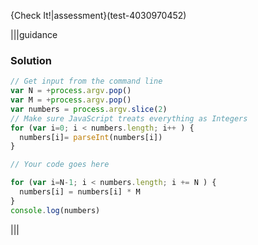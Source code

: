 {Check It!|assessment}(test-4030970452)

|||guidance
### Solution
```javascript
// Get input from the command line
var N = +process.argv.pop()
var M = +process.argv.pop()
var numbers = process.argv.slice(2)
// Make sure JavaScript treats everything as Integers
for (var i=0; i < numbers.length; i++ ) {
  numbers[i]= parseInt(numbers[i])
}

// Your code goes here

for (var i=N-1; i < numbers.length; i += N ) {
  numbers[i] = numbers[i] * M
}
console.log(numbers)
```
|||